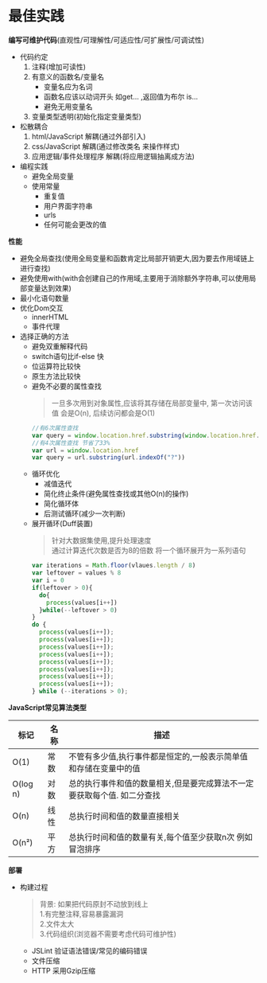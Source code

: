 # 最佳实践
**编写可维护代码**(直观性/可理解性/可适应性/可扩展性/可调试性)
- 代码约定
  1. 注释(增加可读性)
  2. 有意义的函数名/变量名
      - 变量名应为名词
      - 函数名应该以动词开头 如get... ,返回值为布尔 is...
      - 避免无用变量名
  3. 变量类型透明(初始化指定变量类型)
- 松散耦合
    1. html/JavaScript 解耦(通过外部引入)
    2. css/JavaScript 解耦(通过修改类名 来操作样式)
    3. 应用逻辑/事件处理程序 解耦(将应用逻辑抽离成方法)  
- 编程实践
  - 避免全局变量
  - 使用常量
    - 重复值
    - 用户界面字符串
    - urls
    - 任何可能会更改的值
  
**性能**
- 避免全局查找(使用全局变量和函数肯定比局部开销更大,因为要去作用域链上进行查找)
- 避免使用with(with会创建自己的作用域,主要用于消除额外字符串,可以使用局部变量达到效果)
- 最小化语句数量
- 优化Dom交互
  - innerHTML
  - 事件代理
- 选择正确的方法
  - 避免双重解释代码
  - switch语句比if-else 快
  - 位运算符比较快
  - 原生方法比较快
  - 避免不必要的属性查找
    > 一旦多次用到对象属性,应该将其存储在局部变量中, 第一次访问该值 会是O(n), 后续访问都会是O(1)
    ```javascript
    //有6次属性查找
    var query = window.location.href.substring(window.location.href.indexOf("?"))
    //有4次属性查找 节省了33%
    var url = window.location.href
    var query = url.substring(url.indexOf("?"))
    ```
  - 循环优化
    - 减值迭代
    - 简化终止条件(避免属性查找或其他O(n)的操作)
    - 简化循环体
    - 后测试循环(减少一次判断)
  - 展开循环(Duff装置)
    > 针对大数据集使用,提升处理速度\
    通过计算迭代次数是否为8的倍数 将一个循环展开为一系列语句
    ```javascript
    var iterations = Math.floor(vlaues.length / 8)
    var leftover = values % 8
    var i = 0
    if(leftover > 0){
      do{
        process(values[i++])
      }while(--leftover > 0)
    }
    do {
      process(values[i++]);
      process(values[i++]);
      process(values[i++]);
      process(values[i++]);
      process(values[i++]);
      process(values[i++]);
      process(values[i++]);
      process(values[i++]);
    } while (--iterations > 0);
    ```


**JavaScript常见算法类型**

标记 | 名称 | 描述
---- |-----|-----
O(1)| 常数 | 不管有多少值,执行事件都是恒定的,一般表示简单值和存储在变量中的值
O(log n) | 对数 | 总的执行事件和值的数量相关,但是要完成算法不一定要获取每个值. 如二分查找
O(n)| 线性 | 总执行时间和值的数量直接相关
O(n²) | 平方 | 总执行时间和值的数量有关,每个值至少获取n次 例如 冒泡排序


**部署**

- 构建过程
  >背景: 如果把代码原封不动放到线上\
  1.有完整注释,容易暴露漏洞\
  2.文件太大\
  3.代码组织(浏览器不需要考虑代码可维护性) 
  - JSLint 验证语法错误/常见的编码错误
  - 文件压缩
  - HTTP 采用Gzip压缩